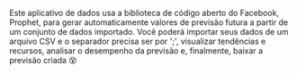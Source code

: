 Este aplicativo de dados usa a biblioteca de código aberto do Facebook, Prophet, para gerar automaticamente valores de previsão futura a partir de um conjunto de dados importado. 
Você poderá importar seus dados de um arquivo CSV e o separador precisa ser por ';',
visualizar tendências e recursos, analisar o desempenho da previsão e, finalmente, baixar a previsão criada 😵
